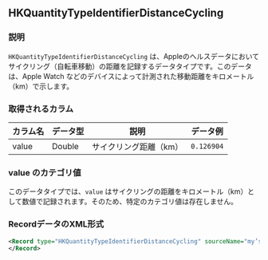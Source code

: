 ## HKQuantityTypeIdentifierDistanceCycling

### 説明
`HKQuantityTypeIdentifierDistanceCycling` は、Appleのヘルスデータにおいてサイクリング（自転車移動）の距離を記録するデータタイプです。このデータは、Apple Watch などのデバイスによって計測された移動距離をキロメートル（km）で示します。

### 取得されるカラム

| カラム名 | データ型 | 説明                   | データ例   |
| -------- | -------- | ---------------------- | ---------- |
| value    | Double   | サイクリング距離（km） | `0.126904` |

### value のカテゴリ値

このデータタイプでは、`value` はサイクリングの距離をキロメートル（km）として数値で記録されます。そのため、特定のカテゴリ値は存在しません。

### RecordデータのXML形式

```xml
<Record type="HKQuantityTypeIdentifierDistanceCycling" sourceName="my’s Apple Watch" sourceVersion="10.6.1" device="<<HKDevice: 0x3034fe170>, name:Apple Watch, manufacturer:Apple Inc., model:Watch, hardware:Watch6,10, software:10.6.1, creation date:2024-08-24 17:12:03 +0000>" unit="km" creationDate="2025-01-03 18:26:56 +0900" startDate="2025-01-03 18:24:30 +0900" endDate="2025-01-03 18:25:00 +0900" value="0.126904">
</Record>
```
